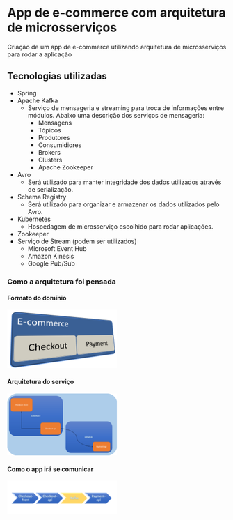 # App de e-commerce com arquitetura de microsserviços
Criação de um app de e-commerce utilizando arquitetura de microsserviços para rodar a aplicação

## Tecnologias utilizadas
- Spring
- Apache Kafka
    - Serviço de mensageria e streaming para troca de informações entre módulos. Abaixo uma descrição dos serviços de mensageria:
        - Mensagens
        - Tópicos
        - Produtores
        - Consumidiores
        - Brokers
        - Clusters
        - Apache Zookeeper
- Avro
    - Será utilizado para manter integridade dos dados utilizados através de serialização.
- Schema Registry
    - Será utilizado para organizar e armazenar os dados utilizados pelo Avro.
- Kubernetes
    - Hospedagem de microsserviço escolhido para rodar aplicações.
- Zookeeper
- Serviço de Stream (podem ser utilizados)
    - Microsoft Event Hub
    - Amazon Kinesis
    - Google Pub/Sub

### Como a arquitetura foi pensada
#### Formato do domínio
<img src="https://github.com/tfalc/ComercioKuber/blob/master/img/arch/01%20-%20ecommerce.png" width=50% height=50% />

#### Arquitetura do serviço
<img src="https://github.com/tfalc/ComercioKuber/blob/master/img/arch/02%20-%20checkout.png" width=50% height=50% />

#### Como o app irá se comunicar
<img src="https://github.com/tfalc/ComercioKuber/blob/master/img/arch/03%20-%20Comunicacao.png" width=50% height=50% />
